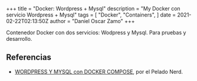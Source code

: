 +++
title = "Docker: Wordpress + Mysql"
description = "My Docker con servicio Wordpress + Mysql"
tags = [
    "Docker",
    "Containers",
]
date = 2021-02-22T02:13:50Z
author = "Daniel Oscar Zamo"
+++

Contenedor Docker con dos servicios: Wodpress y Mysql. Para pruebas y desarrollo.

## Referencias

- [WORDPRESS Y MYSQL con DOCKER COMPOSE][docker-wordpress-mysql], por el Pelado Nerd.

[docker-wordpress-mysql]: <https://www.youtube.com/watch?v=eoFxMaeB9H4&ab_channel=PeladoNerd>